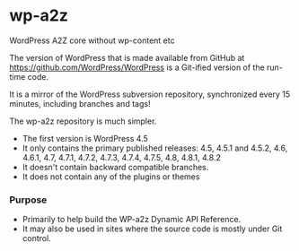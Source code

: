 # wp-a2z
WordPress A2Z core without wp-content etc


The version of WordPress that is made available from GitHub at https://github.com/WordPress/WordPress is a 
Git-ified version of the run-time code.

It is a mirror of the WordPress subversion repository, synchronized every 15 minutes, including branches and tags! 

The wp-a2z repository is much simpler. 

- The first version is WordPress 4.5
- It only contains the primary published releases: 4.5, 4.5.1 and 4.5.2, 4.6, 4.6.1, 4.7, 4.7.1, 4.7.2, 4.7.3, 4.7.4, 4.7.5, 4.8, 4.8.1, 4.8.2
- It doesn't contain backward compatible branches.
- It does not contain any of the plugins or themes


### Purpose
- Primarily to help build the WP-a2z Dynamic API Reference.
- It may also be used in sites where the source code is mostly under Git control.




